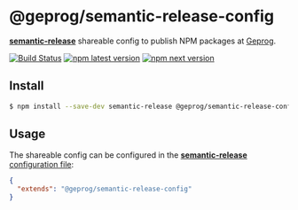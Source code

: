 # @geprog/semantic-release-config

[**semantic-release**](https://github.com/semantic-release/semantic-release) shareable config to publish NPM packages at [Geprog](https://geprog.com/).

[![Build Status](https://github.com/geprog/semantic-release-config/workflows/Test/badge.svg)](https://github.com/geprog/semantic-release-config/actions?query=workflow%3ATest+branch%3Adocs) [![npm latest version](https://img.shields.io/npm/v/@geprog/semantic-release-config/latest.svg)](https://www.npmjs.com/package/@geprog/semantic-release-config)
[![npm next version](https://img.shields.io/npm/v/@geprog/semantic-release-config/next.svg)](https://www.npmjs.com/package/@geprog/semantic-release-config)

## Install

```bash
$ npm install --save-dev semantic-release @geprog/semantic-release-config
```

## Usage

The shareable config can be configured in the [**semantic-release** configuration file](https://github.com/semantic-release/semantic-release/blob/master/docs/usage/configuration.md#configuration):

```json
{
  "extends": "@geprog/semantic-release-config"
}
```

